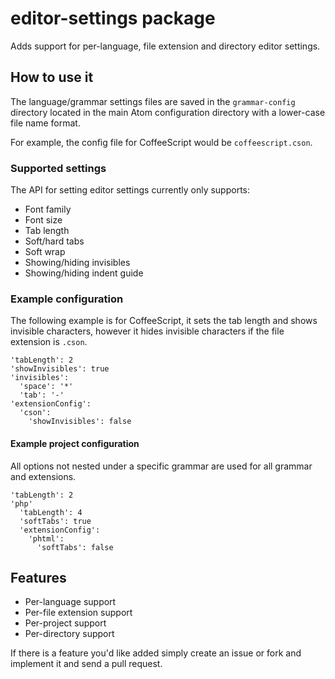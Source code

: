 # editor-settings package

Adds support for per-language, file extension and directory editor settings.

## How to use it

The language/grammar settings files are saved in the `grammar-config` directory located
in the main Atom configuration directory with a lower-case file name format.

For example, the config file for CoffeeScript would be `coffeescript.cson`.

### Supported settings

The API for setting editor settings currently only supports:

- Font family
- Font size
- Tab length
- Soft/hard tabs
- Soft wrap
- Showing/hiding invisibles
- Showing/hiding indent guide

### Example configuration

The following example is for CoffeeScript, it sets the tab length and shows invisible
characters, however it hides invisible characters if the file extension is `.cson`.

    'tabLength': 2
    'showInvisibles': true
    'invisibles':
      'space': '*'
      'tab': '-'
    'extensionConfig':
      'cson':
        'showInvisibles': false

#### Example project configuration

All options not nested under a specific grammar are used for all grammar and extensions.

    'tabLength': 2
    'php'
      'tabLength': 4
      'softTabs': true
      'extensionConfig':
        'phtml':
          'softTabs': false

## Features

- Per-language support
- Per-file extension support
- Per-project support
- Per-directory support

If there is a feature you'd like added simply create an issue or fork and implement it and send a pull request.
